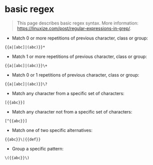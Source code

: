 # basic regex

> This page describes basic regex syntax.
> More information: <https://linuxize.com/post/regular-expressions-in-grep/>.

- Match 0 or more repetitions of previous character, class or group:

`{{a|[abc]|(abc)}}*`

- Match 1 or more repetitions of previous character, class or group:

`{{a|[abc]|(abc)}}\+`

- Match 0 or 1 repetitions of previous character, class or group:

`{{a|[abc]|(abc)}}\?`

- Match any character from a specific set of characters:

`[{{abc}}]`

- Match any character not from a specific set of characters:

`[^{{abc}}]`

- Match one of two specific alternatives:

`{{abc}}\|{{def}}`

- Group a specific pattern:

`\({{abc}}\)`
